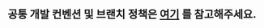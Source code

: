 ## 공통 개발 컨벤션 및 브랜치 정책은 [여기](https://github.com/money-moni/.github/blob/main/docs/README.md) 를 참고해주세요.
